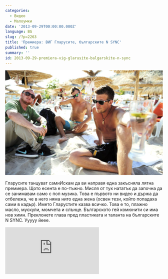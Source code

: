 ```yaml
---
categories:
  - Видео
  - Малоумки
date: '2013-09-29T00:00:00.000Z'
language: BG
slug: /?p=2263
title: 'Премиера: ВИГ Гларусите, българските N SYNC'
published: true
summary: ''
id: 2013-09-29-premiera-vig-glarusite-balgarskite-n-sync
---
```


![Гларусите танцуват сами](https://raw.githubusercontent.com/kirilchristov/blog_images/main/2013/09/1077652_10201520336191757_69354686_o.jpg)

 Гларусите танцуват самиИскам да ви направя една закъсняла лятна премиера. Щото есента е по-тъжно. Мисля от тук нататък да започна да се занимавам само с поп музика. Това е първото ни видео и държа да отбележа, че в него няма нито една жена (освен тези, който попадаха сами в кадър). Името Гларустите казва всичко. Това е то, плажно масло, мускули, момчета и слънце. Българското гей комюнити си има нов химн. Преклонете глава пред пластиката и таланта на българските N SYNC. Ууууу йеее.

<div className="youtube_video"><iframe src="https://www.youtube.com/embed/rUZo4NzEiEc" frameborder="0" allowfullscreen></iframe></div>
